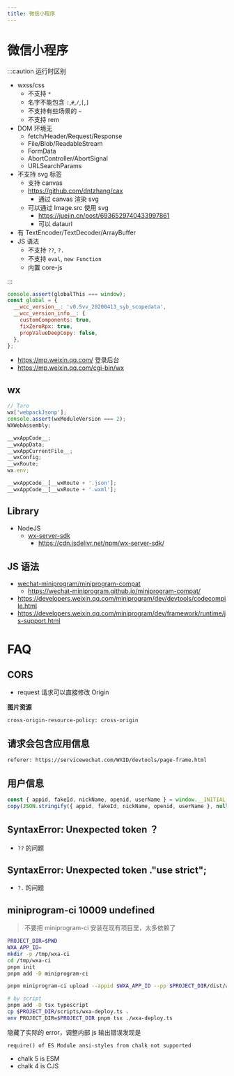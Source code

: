 ```yaml
---
title: 微信小程序
---
```


# 微信小程序

:::caution 运行时区别

- wxss/css
  - 不支持 `*`
  - 名字不能包含 `:`,`#`,`/`,`[`,`]`
  - 不支持有些场景的 `~`
  - 不支持 rem
- DOM 环境无
  - fetch/Header/Request/Response
  - File/Blob/ReadableStream
  - FormData
  - AbortController/AbortSignal
  - URLSearchParams
- 不支持 svg 标签
  - 支持 canvas
  - https://github.com/dntzhang/cax
    - 通过 canvas 渲染 svg
  - 可以通过 Image.src 使用 svg
    - https://juejin.cn/post/6936529740433997861
    - 可以 dataurl
- 有 TextEncoder/TextDecoder/ArrayBuffer
- JS 语法
  - 不支持 `??`, `?.`
  - 不支持 `eval`, `new Function`
  - 内置 core-js

:::

```js
console.assert(globalThis === window);
const global = {
  __wcc_version__: 'v0.5vv_20200413_syb_scopedata',
  __wcc_version_info__: {
    customComponents: true,
    fixZeroRpx: true,
    propValueDeepCopy: false,
  },
};
```

- https://mp.weixin.qq.com/ 登录后台
- https://mp.weixin.qq.com/cgi-bin/wx

## wx

```ts
// Taro
wx['webpackJsonp'];
console.assert(wxModuleVersion === 2);
WXWebAssembly;

__wxAppCode__;
__wxAppData;
__wxAppCurrentFile__;
__wxConfig;
__wxRoute;
wx.env;

__wxAppCode__[__wxRoute + '.json'];
__wxAppCode__[__wxRoute + '.wxml'];
```

## Library

- NodeJS
  - [wx-server-sdk](https://www.npmjs.com/package/wx-server-sdk)
    - https://cdn.jsdelivr.net/npm/wx-server-sdk/

## JS 语法

- [wechat-miniprogram/miniprogram-compat](https://github.com/wechat-miniprogram/miniprogram-compat)
  - https://wechat-miniprogram.github.io/miniprogram-compat/
- https://developers.weixin.qq.com/miniprogram/dev/devtools/codecompile.html
- https://developers.weixin.qq.com/miniprogram/dev/framework/runtime/js-support.html

# FAQ

## CORS

- request 请求可以直接修改 Origin

**图片资源**

```
cross-origin-resource-policy: cross-origin
```

## 请求会包含应用信息

```
referer: https://servicewechat.com/WXID/devtools/page-frame.html
```

## 用户信息

```js
const { appid, fakeId, nickName, openid, userName } = window.__INITIAL_STATE__.userInfo;
copy(JSON.stringify({ appid, fakeId, nickName, openid, userName }, null, 2));
```

## SyntaxError: Unexpected token ？

- `??` 的问题

## SyntaxError: Unexpected token ."use strict";

- `?.` 的问题

## miniprogram-ci 10009 undefined

> 不要把 miniprogram-ci 安装在现有项目里，太多依赖了

```bash
PROJECT_DIR=$PWD
WXA_APP_ID=
mkdir -p /tmp/wxa-ci
cd /tmp/wxa-ci
pnpm init
pnpm add -D miniprogram-ci

pnpm miniprogram-ci upload --appid $WXA_APP_ID --pp $PROJECT_DIR/dist/weapp/ --pkp $PROJECT_DIR/private.key -r 1 -v --uv 1.0.0

# by script
pnpm add -D tsx typescript
cp $PROJECT_DIR/scripts/wxa-deploy.ts .
env PROJECT_DIR=$PROJECT_DIR pnpm tsx ./wxa-deploy.ts
```

隐藏了实际的 error，调整内部 js 输出错误发现是

```
require() of ES Module ansi-styles from chalk not supported
```

- chalk 5 is ESM
- chalk 4 is CJS

